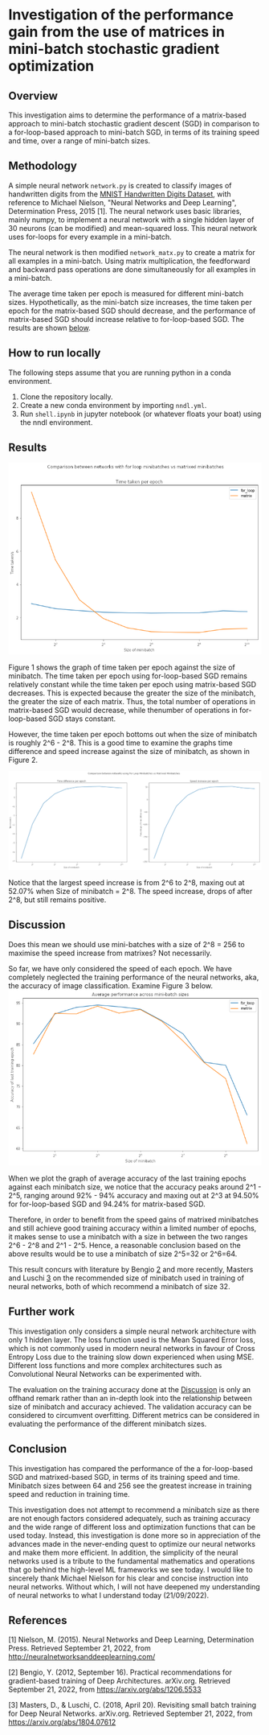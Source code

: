 # Investigation of the performance gain from the use of matrices in mini-batch stochastic gradient optimization

## Overview
This investigation aims to determine the performance of a matrix-based approach to mini-batch stochastic gradient descent (SGD) in comparison to a for-loop-based approach to mini-batch SGD, in terms of its training speed and time, over a range of mini-batch sizes. 

## Methodology
A simple neural network `network.py` is created to classify images of handwritten digits from the [MNIST Handwritten Digits Dataset](http://yann.lecun.com/exdb/mnist/), with reference to Michael Nielson, "Neural Networks and Deep Learning", Determination Press, 2015 [1]. The neural network uses basic libraries, mainly numpy, to implement a neural network with a single hidden layer of 30 neurons (can be modified) and mean-squared loss. This neural network uses for-loops for every example in a mini-batch.

The neural network is then modified `network_matx.py` to create a matrix for all examples in a mini-batch. Using matrix multiplication, the feedforward and backward pass operations are done simultaneously for all examples in a mini-batch. 

The average time taken per epoch is measured for different mini-batch sizes. Hypothetically, as the mini-batch size increases, the time taken per epoch for the matrix-based SGD should decrease, and the performance of matrix-based SGD should increase relative to for-loop-based SGD. The results are shown [below](#results).

## How to run locally
The following steps assume that you are running python in a conda environment. 
1. Clone the repository locally.
2. Create a new conda environment by importing `nndl.yml`.
3. Run `shell.ipynb` in jupyter notebook (or whatever floats your boat) using the nndl environment. 


## Results
![Figure 1](results/timeTaken.png)

Figure 1 shows the graph of time taken per epoch against the size of minibatch. The time taken per epoch using for-loop-based SGD remains relatively constant while the time taken per epoch using matrix-based SGD decreases. This is expected because the greater the size of the minibatch, the greater the size of each matrix. Thus, the total number of operations in matrix-based SGD would decrease, while thenumber of operations in for-loop-based SGD stays constant.

However, the time taken per epoch bottoms out when the size of minibatch is roughly 2^6 - 2^8. This is a good time to examine the graphs time difference and speed increase against the size of minibatch, as shown in Figure 2.

![Figure 2](results/timeSpeed.png)

Notice that the largest speed increase is from 2^6 to 2^8, maxing out at 52.07% when Size of minibatch = 2^8. The speed increase, drops of after 2^8, but still remains positive. 


## Discussion
Does this mean we should use mini-batches with a size of 2^8 = 256 to maximise the speed increase from matrixes? Not necessarily.

So far, we have only considered the speed of each epoch. We have completely neglected the training performance of the neural networks, aka, the accuracy of image classification. Examine Figure 3 below.
![Figure 3](results/perf.png)

When we plot the graph of average accuracy of the last training epochs against each minibatch size, we notice that the accuracy peaks around 2^1 - 2^5, ranging around  92% - 94% accuracy and maxing out at 2^3  at 94.50% for for-loop-based SGD and 94.24% for matrix-based SGD.   

Therefore, in order to benefit from the speed gains of matrixed minibatches and still achieve good training accuracy within a limited number of epochs, it makes sense to use a minibatch with a size in between the two ranges 2^6 - 2^8 and 2^1 - 2^5. Hence, a reasonable conclusion based on the above results would be to use a minibatch of size 2^5=32 or 2^6=64.

This result concurs with literature by Bengio [2](https://arxiv.org/abs/1206.5533) and more recently, Masters and Luschi [3](https://arxiv.org/abs/1804.07612) on the recommended size of minibatch used in training of neural networks, both of which recommend a minibatch of size 32.


## Further work
This investigation only considers a simple neural network architecture with only 1 hidden layer. The loss function used is the Mean Squared Error loss, which is not commonly used in modern neural networks in favour of Cross Entropy Loss due to the training slow down experienced when using MSE. Different loss functions and more complex architectures such as Convolutional Neural Networks can be experimented with.

The evaluation on the training accuracy done at the [Discussion](#discussion) is only an offhand remark rather than an in-depth look into the relationship between size of minibatch and accuracy achieved. The validation accuracy can be considered to circumvent overfitting. Different metrics can be considered in evaluating the performance of the different minibatch sizes. 

## Conclusion
This investigation has compared the performance of the a for-loop-based SGD and matrixed-based SGD, in terms of its training speed and time. Minibatch sizes between 64 and 256 see the greatest increase in training speed and reduction in training time. 

This investigation does not attempt to recommend a minibatch size as there are not enough factors considered adequately, such as training accuracy and the wide range of different loss and optimization functions that can be used today. Instead, this investigation is done more so in appreciation of the advances made in the never-ending quest to optimize our neural networks and make them more efficient. In addition, the simplicity of the neural networks used is a tribute to the fundamental mathematics and operations that go behind the high-level ML frameworks we see today. I would like to sincerely thank Michael Nielson for his clear and concise instruction into neural networks. Without which, I will not have deepened my understanding of neural networks to what I understand today (21/09/2022).


## References
[1] Nielson, M. (2015). Neural Networks and Deep Learning, Determination Press. Retrieved September 21, 2022, from http://neuralnetworksanddeeplearning.com/ 

[2] Bengio, Y. (2012, September 16). Practical recommendations for gradient-based training of Deep Architectures. arXiv.org. Retrieved September 21, 2022, from https://arxiv.org/abs/1206.5533 

[3] Masters, D., &amp; Luschi, C. (2018, April 20). Revisiting small batch training for Deep Neural Networks. arXiv.org. Retrieved September 21, 2022, from https://arxiv.org/abs/1804.07612 
